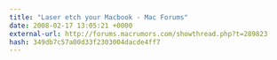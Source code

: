 ```yaml
---
title: "Laser etch your Macbook - Mac Forums"
date: 2008-02-17 13:05:21 +0000
external-url: http://forums.macrumors.com/showthread.php?t=289823
hash: 349db7c57a00d33f2303004dacde4ff7
---
```



